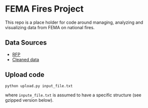 # FEMA Fires Project
This repo is a place holder for code around managing, analyzing and visualizing data from FEMA on national fires.

## Data Sources

* [RFP](http://hackforchange.org/challenge/fire-data-visualization)
* [Cleaned data](http://www.fema.gov/library/viewRecord.do?fromSearch=fromsearch&id=7443)

## Upload code
	
	python upload.py input_file.txt

where `inpute_file.txt` is assumed to have a specific structure (see gzipped version below).

